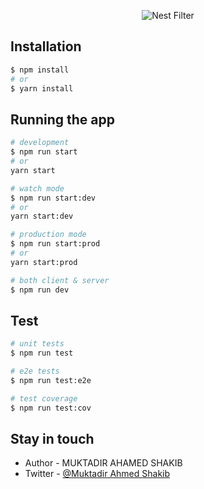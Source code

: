 <p align="center">
  <img src="https://i.ibb.co/FgPGL1K/nest-FIlter.png" alt="Nest Filter" />
</p>

## Installation

```bash
$ npm install
# or
$ yarn install
```

## Running the app

```bash
# development
$ npm run start
# or
yarn start

# watch mode
$ npm run start:dev
# or
yarn start:dev

# production mode
$ npm run start:prod
# or
yarn start:prod

# both client & server
$ npm run dev
```

## Test

```bash
# unit tests
$ npm run test

# e2e tests
$ npm run test:e2e

# test coverage
$ npm run test:cov
```

## Stay in touch

- Author - MUKTADIR AHAMED SHAKIB
- Twitter - [@Muktadir Ahmed Shakib](https://twitter.com/muktadir_shakib)
